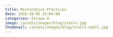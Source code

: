 ```yaml
---
title: Restorative Practices
date: 2016-10-05 15:04:00
categories: Ottawa U
image: /assets/images/blog/stairs.jpg
thumbnail: /assets/images/blog/stairs-small.jpg
---
```

